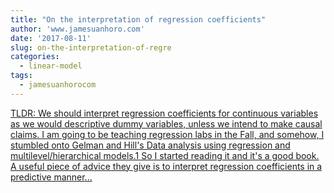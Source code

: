 ```yaml
---
title: "On the interpretation of regression coefficients"
author: 'www.jamesuanhoro.com'
date: '2017-08-11'
slug: on-the-interpretation-of-regre
categories:
  - linear-model
tags:
  - jamesuanhorocom
---
```


[TLDR: We should interpret regression coefficients for continuous variables as we would descriptive dummy variables, unless we intend to make causal claims. I am going to be teaching regression labs in the Fall, and somehow, I stumbled onto Gelman and Hill's Data analysis using regression and multilevel/hierarchical models.1 So I started reading it and it's a good book. A useful piece of advice they give is to interpret regression coefficients in a predictive manner...<click to read more>](https://www.jamesuanhoro.com/post/2017/08/11/on-the-interpretation-of-regression-coefficients/)

